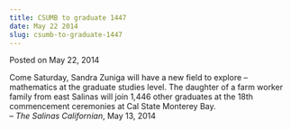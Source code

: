 ```yaml
---
title: CSUMB to graduate 1447
date: May 22 2014
slug: csumb-to-graduate-1447
---
```





<span class="date">Posted on May 22, 2014    </span>
<p>Come Saturday, Sandra Zuniga will have a new field to explore &#x2013;
mathematics at the graduate studies level. The daughter of a farm
worker family from east Salinas will join 1,446 other graduates at
the 18th commencement ceremonies at Cal State Monterey Bay.<br>
&#x2013; <em>The Salinas Californian</em>, May 13, 2014</br></p>





